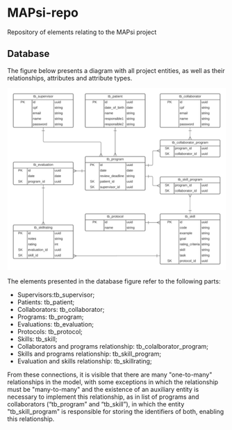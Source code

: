 # MAPsi-repo
Repository of elements relating to the MAPsi project

## Database

The figure below presents a diagram with all project entities, as well as their relationships, attributes and attribute types.

![db](assets/db_model.png)

The elements presented in the database figure refer to the following parts:
- Supervisors:tb_supervisor;
- Patients: tb_patient;
- Collaborators: tb_collaborator;
- Programs: tb_program;
- Evaluations: tb_evaluation;
- Protocols: tb_protocol;
- Skills: tb_skill;
- Collaborators and programs relationship: tb_colalborator_program;
- Skills and programs relationship: tb_skill_program;
- Evaluation and skills relationship: tb_skillrating;
  
From these connections, it is visible that there are many "one-to-many" relationships in the model, with some exceptions in which the relationship must be "many-to-many" and the existence of an auxiliary entity is necessary to implement this relationship, as in list of programs and collaborators (“tb_program” and “tb_skill”), in which the entity "tb_skill_program" is responsible for storing the identifiers of both, enabling this relationship.

